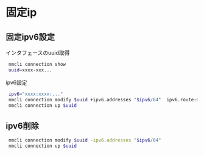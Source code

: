 # 固定ip

## 固定ipv6設定

インタフェースのuuid取得

```bash
 nmcli connection show  
 uuid=xxxx-xxx...
```

ipv6設定

```bash
 ipv6="xxxx:xxxx:..."
 nmcli connection modify $uuid +ipv6.addresses "$ipv6/64"  ipv6.route-metric 50
 nmcli connection up $uuid 
```

## ipv6削除

```bash
 nmcli connection modify $uuid -ipv6.addresses "$ipv6/64" 
 nmcli connection up $uuid                                                                                                                  
```
